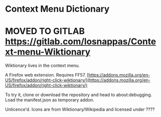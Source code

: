 # Context Menu Dictionary

# MOVED TO GITLAB https://gitlab.com/losnappas/Context-menu-Wiktionary

Wiktionary lives in the context menu.

A Firefox web extension. Requires FF57. [https://addons.mozilla.org/en-US/firefox/addon/right-click-wiktionary/](https://addons.mozilla.org/en-US/firefox/addon/right-click-wiktionary/)

To try it, clone or download the repository and head to about:debugging. Load the manifest.json as temporary addon.

Unlicence'd. Icons are from Wiktionary/Wikipedia and licensed under ????

